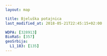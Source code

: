 ```yaml
---
layout: map

title: Bjeluška potajnica
last_modified_at: 2018-05-21T22:45:15+02:00

WDPA: [328913]
BioRaS: [357]
geoSrbija:
  L1_183: [135]
---
```


